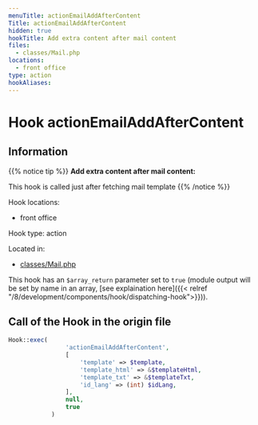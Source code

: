```yaml
---
menuTitle: actionEmailAddAfterContent
Title: actionEmailAddAfterContent
hidden: true
hookTitle: Add extra content after mail content
files:
  - classes/Mail.php
locations:
  - front office
type: action
hookAliases:
---
```


# Hook actionEmailAddAfterContent

## Information

{{% notice tip %}}
**Add extra content after mail content:** 

This hook is called just after fetching mail template
{{% /notice %}}

Hook locations: 
  - front office

Hook type: action

Located in: 
  - [classes/Mail.php](https://github.com/PrestaShop/PrestaShop/blob/8.0.x/classes/Mail.php)

This hook has an `$array_return` parameter set to `true` (module output will be set by name in an array, [see explaination here]({{< relref "/8/development/components/hook/dispatching-hook">}})).

## Call of the Hook in the origin file

```php
Hook::exec(
                'actionEmailAddAfterContent',
                [
                    'template' => $template,
                    'template_html' => &$templateHtml,
                    'template_txt' => &$templateTxt,
                    'id_lang' => (int) $idLang,
                ],
                null,
                true
            )
```